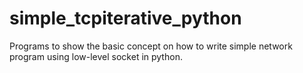 # simple_tcpiterative_python
Programs to show the basic concept on how to write simple network program using low-level socket in python.
